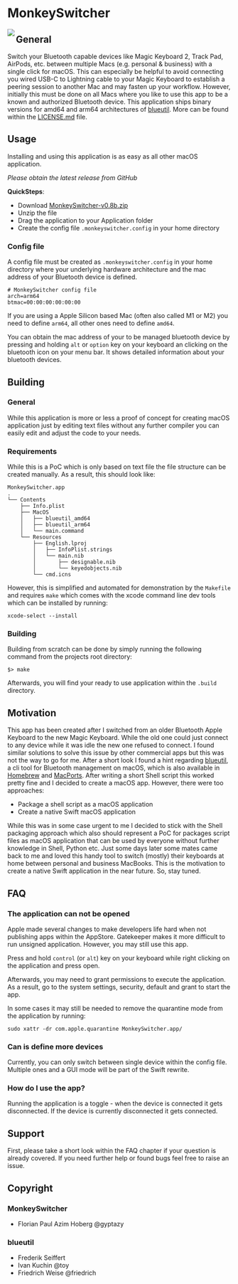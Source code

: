 # MonkeySwitcher

<img align="left" src="https://gyptazy.ch/wp-content/uploads/2022/11/MonkeySwitchter.jpg"/>

## General
Switch your Bluetooth capable devices like Magic Keyboard 2, Track Pad, AirPods, etc. between multiple Macs (e.g. personal & business) with a single click for macOS. This can especially be helpful to avoid connecting you wired USB-C to Lightning cable to your Magic Keyboard to establish a peering session to another Mac and may fasten up your workflow. However, initially this must be done on all Macs where you like to use this app to be a known and authorized Bluetooth device. This application ships binary versions for amd64 and arm64 architectures of [blueutil](https://github.com/toy/blueutil). More can be found within the [LICENSE.md](LICENSE.md) file.

## Usage
Installing and using this application is as easy as all other macOS application.

*Please obtain the latest release from GitHub*

**QuickSteps**:
* Download [MonkeySwitcher-v0.8b.zip](https://gyptazy.ch/monkeyswitcher/MonkeySwitcher-v0.8b.zip)
* Unzip the file
* Drag the application to your Application folder
* Create the config file `.monkeyswitcher.config` in your home directory

### Config file
A config file must be created as `.monkeyswitcher.config` in your home directory where your underlying hardware architecture and the mac address of your Bluetooth device is defined.

```
# MonkeySwitcher config file
arch=arm64
btmac=00:00:00:00:00:00
```

If you are using a Apple Silicon based Mac (often also called M1 or M2) you need to define `arm64`, all other ones need to define `amd64`.

You can obtain the mac address of your to be managed bluetooth device by pressing and holding `alt` or `option` key on your keyboard an clicking on the bluetooth icon on your menu bar. It shows detailed information about your bluetooth devices.

## Building
### General
While this application is more or less a proof of concept for creating macOS application just by editing text files without any further compiler you can easily edit and adjust the code to your needs.
### Requirements
While this is a PoC which is only based on text file the file structure can be created manually. As a result, this should look like:

```
MonkeySwitcher.app
.
└── Contents
    ├── Info.plist
    ├── MacOS
    │   ├── blueutil_amd64
    │   ├── blueutil_arm64
    │   └── main.command
    └── Resources
        ├── English.lproj
        │   ├── InfoPlist.strings
        │   └── main.nib
        │       ├── designable.nib
        │       └── keyedobjects.nib
        └── cmd.icns
```

However, this is simplified and automated for demonstration by the `Makefile` and requires `make` which comes with the xcode command line dev tools which can be installed by running:

```
xcode-select --install
```

### Building
Building from scratch can be done by simply running the following command from the projects root directory:

```
$> make
```

Afterwards, you will find your ready to use application within the `.build` directory.

## Motivation
This app has been created after I switched from an older Bluetooth Apple Keyboard to the new Magic Keyboard. While the old one could just connect to any device while it was idle the new one refused to connect. I found similar solutions to solve this issue by other commercial apps but this was not the way to go for me. After a short look I found a hint regarding [blueutil](https://github.com/toy/blueutil), a cli tool for Bluetooth management on macOS, which is also available in [Homebrew](https://brew.sh) and [MacPorts](https://www.macports.org/). After writing a short Shell script this worked pretty fine and I decided to create a macOS app. However, there were too approaches:

 * Package a shell script as a macOS application
 * Create a native Swift macOS application

While this was in some case urgent to me I decided to stick with the Shell packaging approach which also should represent a PoC for packages script files as macOS application that can be used by everyone without further knowledge in Shell, Python etc. Just some days later some mates came back to me and loved this handy tool to switch (mostly) their keyboards at home between personal and business MacBooks. This is the motivation to create a native Swift application in the near future. So, stay tuned.

## FAQ
### The application can not be opened
Apple made several changes to make developers life hard when not publishing apps within the AppStore. Gatekeeper makes it more difficult to run unsigned application. However, you may still use this app.

Press and hold `control` (or `alt`) key on your keyboard while right clicking on the application and press open.

Afterwards, you may need to grant permissions to execute the application. As a result, go to the system settings, security, default and grant to start the app.

In some cases it may still be needed to remove the quarantine mode from the application by running:
```
sudo xattr -dr com.apple.quarantine MonkeySwitcher.app/
```
### Can is define more devices
Currently, you can only switch between single device within the config file. Multiple ones and a GUI mode will be part of the Swift rewrite.

### How do I use the app?
Running the application is a toggle - when the device is connected it gets disconnected. If the device is currently disconnected it gets connected.


## Support
First, please take a short look within the FAQ chapter if your question is already covered. If you need further help or found bugs feel free to raise an issue.

## Copyright
### MonkeySwitcher
* Florian Paul Azim Hoberg @gyptazy
### blueutil
* Frederik Seiffert
* Ivan Kuchin @toy
* Friedrich Weise @friedrich
